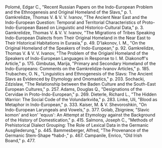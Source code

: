 Polomé, Edgar C., "Recent Russian Papers on the Indo-European Problem and the Ethnogenesis and Original Homeland of the Slavs," p. 1.
Gamkrelidze, Thomas V. & V. V. Ivanov, "The Ancient Near East and the Indo-European Question: Temporal and Territorial Characteristics of Proto-Indo-European Based on Linguistic and Historico-Cultural Data," p. 3.
Gamkrelidze, Thomas V. & V. V. Ivanov, "The Migrations of Tribes Speaking Indo-European Dialects from Their Original Homeland in the Near East to Their Historical Habitations in Eurasia," p. 49.
D'Iakonov, I. M., "On the Original Homeland of the Speakers of Indo-European," p. 92.
Gamkrelidze, Thomas V. & V. V. Ivanov, "The Problem of the Origianl Homeland of the Speakers of Indo-European Languages in Response to I. M. Diakonoff's Article," p. 175.
Gimbutas, Marija, "Primary and Secondary Homeland of the Indo-Europeans: Comments on the Gamkrelidze-Ivanov Articles," p. 185.
Trubachev, O. N., "Linguistics and Ethnogenesis of the Slavs: The Ancient Slavs as Evidenced by Etymology and Onomastics," p. 203.
Sochacki, Zdzislaw, "The Relationship between the Baden Culture and the South-East European Cultures," p. 257.
Adams, Douglas Q., "Designations of the Cervidae in Proto-Indo-European," p. 269.
Dieterle, Richard L., "The Hidden Warrior: The Social Code of the Volundarkviða," p. 283.
Linke, Uli, "Blood as Metaphor in Indo-European," p. 333.
Kaiser, M. & V. Shevoroshkin, "On Indo-European Laryngeals and Vowels," p. 377.
Golab, Zbigniew, "Slavic komon' and kon' 'equus': An Attempt at Etymology against the Background of the History of Domestication," p. 415.
Salmons, Joseph C., "Methods of Prehistorical Dialect Grouping: The Role of Lexical Data in the Germanic Ausgliederung," p. 445.
Bammesberger, Alfred, "The Provenance of the Germanic Stem-Shape *habd-," p. 467.
Campanile, Enrico, "Old Irish Boand," p. 477.